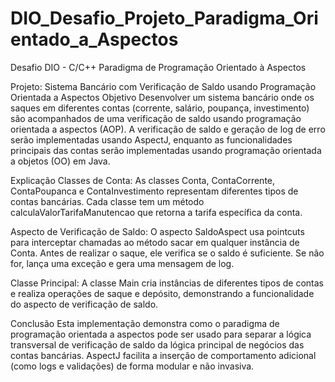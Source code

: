 # DIO_Desafio_Projeto_Paradigma_Orientado_a_Aspectos
Desafio DIO - C/C++ Paradigma de Programação Orientado à Aspectos

Projeto: Sistema Bancário com Verificação de Saldo usando Programação Orientada a Aspectos
Objetivo
Desenvolver um sistema bancário onde os saques em diferentes contas (corrente, salário, poupança, investimento) são acompanhados de uma verificação de saldo usando programação orientada a aspectos (AOP). A verificação de saldo e geração de log de erro serão implementadas usando AspectJ, enquanto as funcionalidades principais das contas serão implementadas usando programação orientada a objetos (OO) em Java.

Explicação
Classes de Conta: As classes Conta, ContaCorrente, ContaPoupanca e ContaInvestimento representam diferentes tipos de contas bancárias. Cada classe tem um método calculaValorTarifaManutencao que retorna a tarifa específica da conta.

Aspecto de Verificação de Saldo: O aspecto SaldoAspect usa pointcuts para interceptar chamadas ao método sacar em qualquer instância de Conta. Antes de realizar o saque, ele verifica se o saldo é suficiente. Se não for, lança uma exceção e gera uma mensagem de log.

Classe Principal: A classe Main cria instâncias de diferentes tipos de contas e realiza operações de saque e depósito, demonstrando a funcionalidade do aspecto de verificação de saldo.

Conclusão
Esta implementação demonstra como o paradigma de programação orientada a aspectos pode ser usado para separar a lógica transversal de verificação de saldo da lógica principal de negócios das contas bancárias. AspectJ facilita a inserção de comportamento adicional (como logs e validações) de forma modular e não invasiva.
